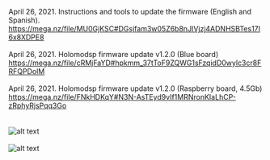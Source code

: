 April 26, 2021. Instructions and tools to update the firmware (English and Spanish).
https://mega.nz/file/MU0GjKSC#DGsjfam3w05Z6b8nJIVjzj4ADNHSBTes17I6x8XDPE8
<br><br>
April 26, 2021. Holomodsp firmware update v1.2.0 (Blue board)<br>
https://mega.nz/file/cRMjFaYD#hpkmm_37tToF9ZQWG1sFzqidD0wylc3cr8FRFQPDolM
<br><br>
April 26, 2021. Holomodsp firmware update v1.2.0 (Raspberry board, 4.5Gb)<br>
https://mega.nz/file/FNkHDKqY#N3N-AsTEyd9vIf1MRNronKIaLhCP-zRphyRjsPqq3Go
<br><br><br>
![alt text](https://i.imgur.com/wT0RC9V.jpg) <br><br>
![alt text](https://i.imgur.com/kl1yYZC.jpg) <br><br>


